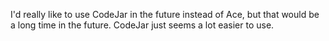 I'd really like to use CodeJar in the future instead of Ace, but that would be a long time in the future.
CodeJar just seems a lot easier to use.